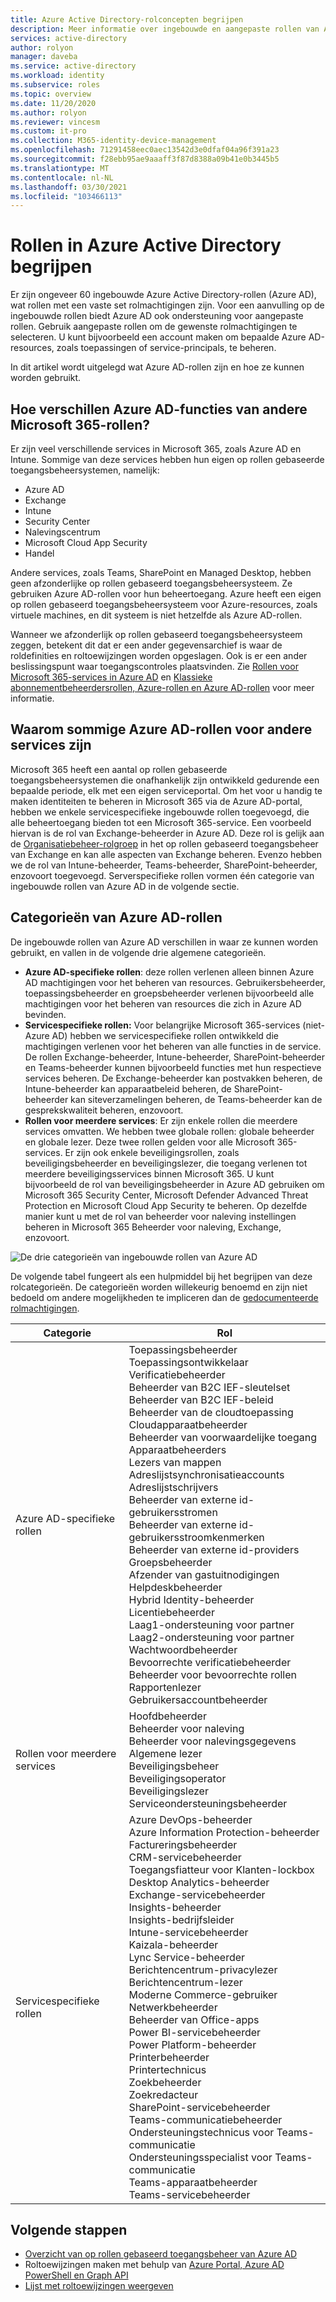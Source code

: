 ```yaml
---
title: Azure Active Directory-rolconcepten begrijpen
description: Meer informatie over ingebouwde en aangepaste rollen van Azure Active Directory met resourcebereik in Azure Active Directory.
services: active-directory
author: rolyon
manager: daveba
ms.service: active-directory
ms.workload: identity
ms.subservice: roles
ms.topic: overview
ms.date: 11/20/2020
ms.author: rolyon
ms.reviewer: vincesm
ms.custom: it-pro
ms.collection: M365-identity-device-management
ms.openlocfilehash: 71291458eec0aec13542d3e0dfaf04a96f391a23
ms.sourcegitcommit: f28ebb95ae9aaaff3f87d8388a09b41e0b3445b5
ms.translationtype: MT
ms.contentlocale: nl-NL
ms.lasthandoff: 03/30/2021
ms.locfileid: "103466113"
---
```

# <a name="understand-roles-in-azure-active-directory"></a>Rollen in Azure Active Directory begrijpen

Er zijn ongeveer 60 ingebouwde Azure Active Directory-rollen (Azure AD), wat rollen met een vaste set rolmachtigingen zijn. Voor een aanvulling op de ingebouwde rollen biedt Azure AD ook ondersteuning voor aangepaste rollen. Gebruik aangepaste rollen om de gewenste rolmachtigingen te selecteren. U kunt bijvoorbeeld een account maken om bepaalde Azure AD-resources, zoals toepassingen of service-principals, te beheren.

In dit artikel wordt uitgelegd wat Azure AD-rollen zijn en hoe ze kunnen worden gebruikt.

## <a name="how-azure-ad-roles-are-different-from-other-microsoft-365-roles"></a>Hoe verschillen Azure AD-functies van andere Microsoft 365-rollen?

Er zijn veel verschillende services in Microsoft 365, zoals Azure AD en Intune. Sommige van deze services hebben hun eigen op rollen gebaseerde toegangsbeheersystemen, namelijk:

- Azure AD
- Exchange
- Intune
- Security Center
- Nalevingscentrum
- Microsoft Cloud App Security
- Handel

Andere services, zoals Teams, SharePoint en Managed Desktop, hebben geen afzonderlijke op rollen gebaseerd toegangsbeheersysteem. Ze gebruiken Azure AD-rollen voor hun beheertoegang. Azure heeft een eigen op rollen gebaseerd toegangsbeheersysteem voor Azure-resources, zoals virtuele machines, en dit systeem is niet hetzelfde als Azure AD-rollen.

Wanneer we afzonderlijk op rollen gebaseerd toegangsbeheersysteem zeggen, betekent dit dat er een ander gegevensarchief is waar de roldefinities en roltoewijzingen worden opgeslagen. Ook is er een ander beslissingspunt waar toegangscontroles plaatsvinden. Zie [Rollen voor Microsoft 365-services in Azure AD](m365-workload-docs.md) en [Klassieke abonnementbeheerdersrollen, Azure-rollen en Azure AD-rollen](../../role-based-access-control/rbac-and-directory-admin-roles.md) voor meer informatie.

## <a name="why-some-azure-ad-roles-are-for-other-services"></a>Waarom sommige Azure AD-rollen voor andere services zijn

Microsoft 365 heeft een aantal op rollen gebaseerde toegangsbeheersystemen die onafhankelijk zijn ontwikkeld gedurende een bepaalde periode, elk met een eigen serviceportal. Om het voor u handig te maken identiteiten te beheren in Microsoft 365 via de Azure AD-portal, hebben we enkele servicespecifieke ingebouwde rollen toegevoegd, die alle beheertoegang bieden tot een Microsoft 365-service. Een voorbeeld hiervan is de rol van Exchange-beheerder in Azure AD. Deze rol is gelijk aan de [Organisatiebeheer-rolgroep](/exchange/organization-management-exchange-2013-help) in het op rollen gebaseerd toegangsbeheer van Exchange en kan alle aspecten van Exchange beheren. Evenzo hebben we de rol van Intune-beheerder, Teams-beheerder, SharePoint-beheerder, enzovoort toegevoegd. Serverspecifieke rollen vormen één categorie van ingebouwde rollen van Azure AD in de volgende sectie.

## <a name="categories-of-azure-ad-roles"></a>Categorieën van Azure AD-rollen

De ingebouwde rollen van Azure AD verschillen in waar ze kunnen worden gebruikt, en vallen in de volgende drie algemene categorieën.

- **Azure AD-specifieke rollen**: deze rollen verlenen alleen binnen Azure AD machtigingen voor het beheren van resources. Gebruikersbeheerder, toepassingsbeheerder en groepsbeheerder verlenen bijvoorbeeld alle machtigingen voor het beheren van resources die zich in Azure AD bevinden.
- **Servicespecifieke rollen:** Voor belangrijke Microsoft 365-services (niet-Azure AD) hebben we servicespecifieke rollen ontwikkeld die machtigingen verlenen voor het beheren van alle functies in de service.  De rollen Exchange-beheerder, Intune-beheerder, SharePoint-beheerder en Teams-beheerder kunnen bijvoorbeeld functies met hun respectieve services beheren. De Exchange-beheerder kan postvakken beheren, de Intune-beheerder kan apparaatbeleid beheren, de SharePoint-beheerder kan siteverzamelingen beheren, de Teams-beheerder kan de gesprekskwaliteit beheren, enzovoort.
- **Rollen voor meerdere services**: Er zijn enkele rollen die meerdere services omvatten. We hebben twee globale rollen: globale beheerder en globale lezer. Deze twee rollen gelden voor alle Microsoft 365-services. Er zijn ook enkele beveiligingsrollen, zoals beveiligingsbeheerder en beveiligingslezer, die toegang verlenen tot meerdere beveiligingsservices binnen Microsoft 365. U kunt bijvoorbeeld de rol van beveiligingsbeheerder in Azure AD gebruiken om Microsoft 365 Security Center, Microsoft Defender Advanced Threat Protection en Microsoft Cloud App Security te beheren. Op dezelfde manier kunt u met de rol van beheerder voor naleving instellingen beheren in Microsoft 365 Beheerder voor naleving, Exchange, enzovoort.

![De drie categorieën van ingebouwde rollen van Azure AD](./media/concept-understand-roles/role-overlap-diagram.png)

De volgende tabel fungeert als een hulpmiddel bij het begrijpen van deze rolcategorieën. De categorieën worden willekeurig benoemd en zijn niet bedoeld om andere mogelijkheden te impliceren dan de [gedocumenteerde rolmachtigingen](permissions-reference.md).

Categorie | Rol
---- | ----
Azure AD-specifieke rollen | Toepassingsbeheerder<br>Toepassingsontwikkelaar<br>Verificatiebeheerder<br>Beheerder van B2C IEF-sleutelset<br>Beheerder van B2C IEF-beleid<br>Beheerder van de cloudtoepassing<br>Cloudapparaatbeheerder<br>Beheerder van voorwaardelijke toegang<br>Apparaatbeheerders<br>Lezers van mappen<br>Adreslijstsynchronisatieaccounts<br>Adreslijstschrijvers<br>Beheerder van externe id-gebruikersstromen<br>Beheerder van externe id-gebruikersstroomkenmerken<br>Beheerder van externe id-providers<br>Groepsbeheerder<br>Afzender van gastuitnodigingen<br>Helpdeskbeheerder<br>Hybrid Identity-beheerder<br>Licentiebeheerder<br>Laag1-ondersteuning voor partner<br>Laag2-ondersteuning voor partner<br>Wachtwoordbeheerder<br>Bevoorrechte verificatiebeheerder<br>Beheerder voor bevoorrechte rollen<br>Rapportenlezer<br>Gebruikersaccountbeheerder
Rollen voor meerdere services | Hoofdbeheerder<br>Beheerder voor naleving<br>Beheerder voor nalevingsgegevens<br>Algemene lezer<br>Beveiligingsbeheer<br>Beveiligingsoperator<br>Beveiligingslezer<br>Serviceondersteuningsbeheerder
Servicespecifieke rollen | Azure DevOps-beheerder<br>Azure Information Protection-beheerder<br>Factureringsbeheerder<br>CRM-servicebeheerder<br>Toegangsfiatteur voor Klanten-lockbox<br>Desktop Analytics-beheerder<br>Exchange-servicebeheerder<br>Insights-beheerder<br>Insights-bedrijfsleider<br>Intune-servicebeheerder<br>Kaizala-beheerder<br>Lync Service-beheerder<br>Berichtencentrum-privacylezer<br>Berichtencentrum-lezer<br>Moderne Commerce-gebruiker<br>Netwerkbeheerder<br>Beheerder van Office-apps<br>Power BI-servicebeheerder<br>Power Platform-beheerder<br>Printerbeheerder<br>Printertechnicus<br>Zoekbeheerder<br>Zoekredacteur<br>SharePoint-servicebeheerder<br>Teams-communicatiebeheerder<br>Ondersteuningstechnicus voor Teams-communicatie<br>Ondersteuningsspecialist voor Teams-communicatie<br>Teams-apparaatbeheerder<br>Teams-servicebeheerder

## <a name="next-steps"></a>Volgende stappen

- [Overzicht van op rollen gebaseerd toegangsbeheer van Azure AD](custom-overview.md)
- Roltoewijzingen maken met behulp van [Azure Portal, Azure AD PowerShell en Graph API](custom-create.md)
- [Lijst met roltoewijzingen weergeven](view-assignments.md)
